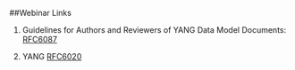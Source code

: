 ##Webinar Links

1.	Guidelines for Authors and Reviewers of YANG Data Model Documents: [RFC6087](https://tools.ietf.org/html/rfc6087#section-4.1)

2.	YANG [RFC6020](https://tools.ietf.org/html/rfc6020)